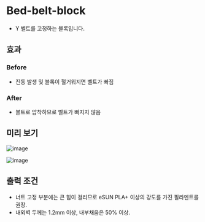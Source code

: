 # Bed-belt-block

+ Y 벨트를 고정하는 블록입니다.

## 효과

### Before

+ 진동 발생 및 블록이 헐거워지면 벨트가 빠짐

### After

+ 볼트로 압착하므로 벨트가 빠지지 않음


## 미리 보기

![image](https://user-images.githubusercontent.com/14369006/236655746-39fd6f6d-6cb5-42af-ae97-51da8002fd93.png)

![image](https://user-images.githubusercontent.com/14369006/236655799-7933dab4-26de-4e34-8914-e9a82963cfb9.png)

## 출력 조건

+ 너트 고정 부분에는 큰 힘이 걸리므로 eSUN PLA+ 이상의 강도를 가진 필라멘트를 권장.
+ 내외벽 두께는 1.2mm 이상, 내부채움은 50% 이상.
